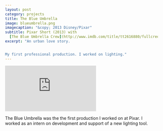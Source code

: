 ```yaml
---
layout: post
category: projects
title: The Blue Umbrella
image: blueumbrella.png
imagecaption: "&copy; 2013 Disney/Pixar"
subtitle: Pixar Short (2013) with 
  [The Blue Umbrella Crew](http://www.imdb.com/title/tt2616880/fullcredits)
excerpt: "An urban love story.


My first professional production. I worked on lighting."
---
```

<iframe class="video"
  src="https://www.youtube.com/embed/zdw6T3dpqgg?autoplay=1&loop=1&playlist=zdw6T3dpqgg"
  frameborder="0"
  allowfullscreen></iframe>

The Blue Umbrella was the the first production I worked on at Pixar. I 
worked as an intern on development and support of a new lighting tool.
